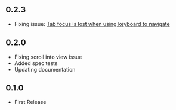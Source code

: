 ## 0.2.3
- Fixing issue: [Tab focus is lost when using keyboard to navigate](https://github.com/peterdotjs/atom-synced-sidebar/issues/1)

## 0.2.0
- Fixing scroll into view issue
- Added spec tests
- Updating documentation

## 0.1.0
- First Release

